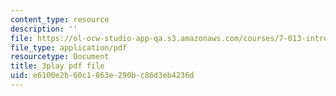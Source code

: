 ```yaml
---
content_type: resource
description: ''
file: https://ol-ocw-studio-app-qa.s3.amazonaws.com/courses/7-013-introductory-biology-spring-2013/e6100e2b60c1863e290bc86d3eb4236d_THR1YOKVdtk.pdf
file_type: application/pdf
resourcetype: Document
title: 3play pdf file
uid: e6100e2b-60c1-863e-290b-c86d3eb4236d
---
```

